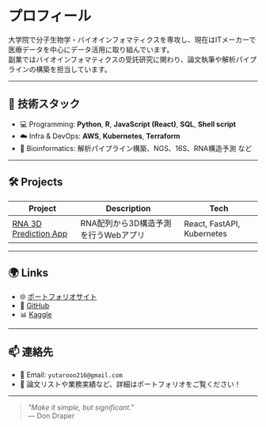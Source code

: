 # プロフィール

大学院で分子生物学・バイオインフォマティクスを専攻し、現在はITメーカーで医療データを中心にデータ活用に取り組んでいます。  
副業ではバイオインフォマティクスの受託研究に関わり、論文執筆や解析パイプラインの構築を担当しています。

---

## 🔧 技術スタック

- 💻 Programming: **Python**, **R**, **JavaScript (React)**, **SQL**, **Shell script**
- ☁️ Infra & DevOps: **AWS**, **Kubernetes**, **Terraform**
- 🧬 Bioinformatics: 解析パイプライン構築、NGS、16S、RNA構造予測 など

---

## 🛠 Projects

| Project | Description | Tech |
|--------|-------------|------|
| [RNA 3D Prediction App](https://github.com/yutarooo216/rna_3d_prediction) | RNA配列から3D構造予測を行うWebアプリ | React, FastAPI, Kubernetes 

---

## 🌍 Links

- 🌐 [ポートフォリオサイト](https://yutarooo216.github.io/portforio)
- 🐙 [GitHub](https://github.com/yutarooo216)
- 📊 [Kaggle](https://www.kaggle.com/yutaroito)

---

## 📫 連絡先

- 📧 Email: `yutarooo216@gmail.com`
- 📃 論文リストや業務実績など、詳細はポートフォリオをご覧ください！

---

> _"Make it simple, but significant."_  
> — Don Draper
